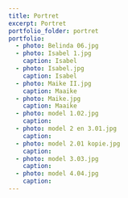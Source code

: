 ```yaml
---
title: Portret
excerpt: Portret
portfolio_folder: portret
portfolio:
  - photo: Belinda 06.jpg
  - photo: Isabel 1.jpg
    caption: Isabel
  - photo: Isabel.jpg
    caption: Isabel
  - photo: Maike II.jpg
    caption: Maaike
  - photo: Maike.jpg
    caption: Maaike
  - photo: model 1.02.jpg
    caption:
  - photo: model 2 en 3.01.jpg
    caption:
  - photo: model 2.01 kopie.jpg
    caption:
  - photo: model 3.03.jpg
    caption:
  - photo: model 4.04.jpg
    caption:
---
```

